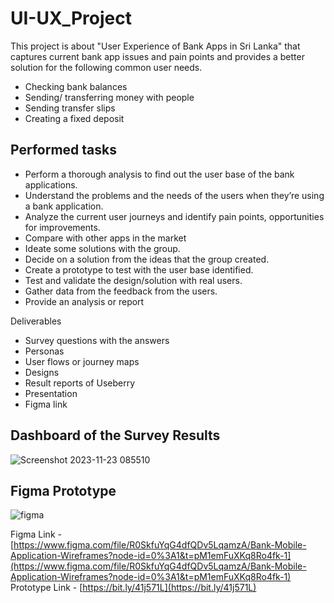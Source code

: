 # UI-UX_Project
This project is about "User Experience of Bank Apps in Sri Lanka" that captures current bank app issues and pain points and provides a better solution for the following common user needs.
- Checking bank balances
- Sending/ transferring money with people
- Sending transfer slips
- Creating a fixed deposit

## Performed tasks
- Perform a thorough analysis to find out the user base of the bank applications.
- Understand the problems and the needs of the users when they’re using a bank
application.
- Analyze the current user journeys and identify pain points, opportunities for
improvements.
- Compare with other apps in the market
- Ideate some solutions with the group.
- Decide on a solution from the ideas that the group created.
- Create a prototype to test with the user base identified.
- Test and validate the design/solution with real users.
- Gather data from the feedback from the users.
- Provide an analysis or report

Deliverables
- Survey questions with the answers
- Personas
- User flows or journey maps
- Designs
- Result reports of Useberry
- Presentation
- Figma link

## Dashboard of the Survey Results
![Screenshot 2023-11-23 085510](https://github.com/nesa12/UI-UX_Project/assets/87229466/15beaf27-a75c-4293-8d9a-fc59133e1167)

## Figma Prototype
![figma ](https://github.com/nesa12/UI-UX_Project/assets/87229466/c3851cfe-fe97-4f0a-b9f3-f4e1d9811ce4)

Figma Link - [https://www.figma.com/file/R0SkfuYqG4dfQDv5LqamzA/Bank-Mobile-Application-Wireframes?node-id=0%3A1&t=pM1emFuXKq8Ro4fk-1](https://www.figma.com/file/R0SkfuYqG4dfQDv5LqamzA/Bank-Mobile-Application-Wireframes?node-id=0%3A1&t=pM1emFuXKq8Ro4fk-1)
Prototype Link - [https://bit.ly/41j571L](https://bit.ly/41j571L)
